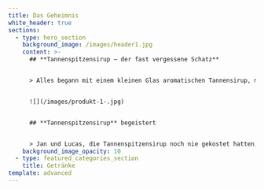 ```yaml
---
title: Das Geheimnis
white_header: true
sections:
  - type: hero_section
    background_image: /images/header1.jpg
    content: >-
      ## **Tannenspitzensirup – der fast vergessene Schatz**


      > Alles begann mit einem kleinen Glas aromatischen Tannensirup, mit dem Kathrin eines Tages Jan und Lucas beim Kochen überraschte, nachdem Sie im Schwarzwald fleißig Baumwipfel eingekocht hatte. Ursprünglich kommt Kathrin aus dem Schwarzwald und wuchs mit dem seltenen Sirup auf. Schon vor einigen Jahren wollte sie Großmutters Rezept nachkochen, damit das seltene Wissen und die süße Köstlichkeit nicht in Vergessenheit geraten. Selbst im Schwarzwald gibt es kaum noch Personen, die den Aufwand der sorgfältigen Handlese und der zeitintensiven Verarbeitung der Tannenspitzen betreiben. Dabei steckt so viel in diesem wertvollen Naturprodukt.


      ![](/images/produkt-1-.jpg)


      ## **Tannenspitzensirup** begeistert


      > Jan und Lucas, die Tannenspitzensirup noch nie gekostet hatten, waren von dem aromatischen Naturprodukt begeistert. Und schon war die Idee geboren, dieses Wissen, um die Köstlichkeiten des regionalen Produkts, nicht in Vergessenheit geraten zu lassen.
    background_image_opacity: 10
  - type: featured_categories_section
    title: Getränke
template: advanced
---
```

